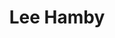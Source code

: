 ---
title: Lee Hamby
layout: people
image: Lee_Hamby.jpeg
headshot_credit: 
headshot_alt: 
headshot_caption: 
Details:
  Website: https://leehamby.weebly.com
  Facebook:
  Twitter: leehamby
  Instagram: leehambyproductions
  LinkedIn: lee-hamby-ba10233b
---